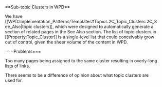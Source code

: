 ==Sub-topic Clusters in WPD==

We have [[WPD:Implementation_Patterns/Templates#Topics.2C_Topic_Clusters.2C_See_Also|topic clusters]], which were designed to automatically generate a section of related pages in the See Also section. The list of topic clusters in [[Property:Topic_Cluster]] is a single-level list that could conceivably grow out of control, given the sheer volume of the content in WPD.

===Problems===

Too many pages being assigned to the same cluster resulting in overly-long lists of links. 

There seems to be a difference of opinion about what topic clusters are used for.